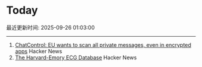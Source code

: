 # Today

最近更新时间: 2025-09-26 01:03:00

--- 
1. [ChatControl: EU wants to scan all private messages, even in encrypted apps](https://metalhearf.fr/posts/chatcontrol-wants-your-private-messages/) Hacker News
2. [The Harvard-Emory ECG Database](https://bdsp.io/content/heedb/4.0/) Hacker News
